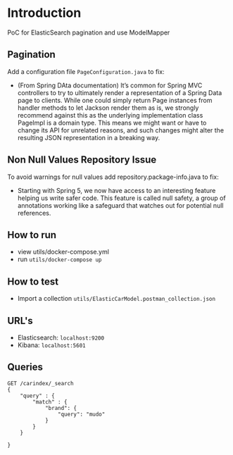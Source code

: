 # Introduction
PoC for ElasticSearch pagination and use ModelMapper

## Pagination
Add a configuration file `PageConfiguration.java` to fix: 
* (From Spring DAta documentation) It’s common for Spring MVC controllers to try to ultimately render a representation of a Spring Data page to clients. While one could simply return Page instances from handler methods to let Jackson render them as is, we strongly recommend against this as the underlying implementation class PageImpl is a domain type. This means we might want or have to change its API for unrelated reasons, and such changes might alter the resulting JSON representation in a breaking way.

## Non Null Values Repository Issue
To avoid warnings for null values add repository.package-info.java
to fix:
* Starting with Spring 5, we now have access to an interesting feature helping us write safer code. This feature is called null safety, a group of annotations working like a safeguard that watches out for potential null references.


## How to run 
* view utils/docker-compose.yml
* run ``utils/docker-compose up``

## How to test
* Import a collection ``utils/ElasticCarModel.postman_collection.json``


## URL's
* Elasticsearch: ``localhost:9200``
* Kibana: ``localhost:5601``

## Queries
    
``` 
GET /carindex/_search
{
    "query" : {
        "match" : {
            "brand": {
                "query": "mudo"
            }
        }
    }

}
 ```